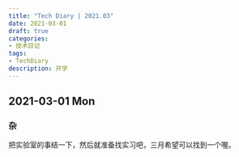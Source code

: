 ```yaml
---
title: "Tech Diary | 2021.03"
date: 2021-03-01
draft: true
categories: 
- 技术日记
tags:
- TechDiary
description: 开学
---
```


## 2021-03-01 Mon



### 杂

把实验室的事结一下，然后就准备找实习吧，三月希望可以找到一个喔。